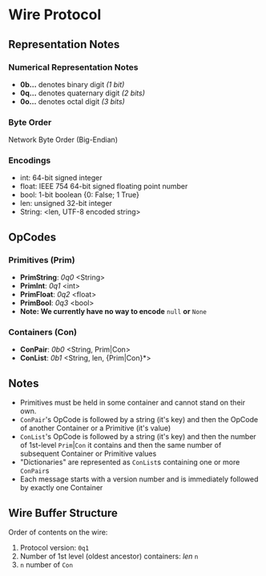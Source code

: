 
# Wire Protocol

## Representation Notes

### Numerical Representation Notes
- **0b...** denotes binary digit *(1 bit)*
- **0q...** denotes quaternary digit *(2 bits)*
- **0o...** denotes octal digit *(3 bits)*

### Byte Order
Network Byte Order (Big-Endian)

### Encodings
- int: 64-bit signed integer
- float: IEEE 754 64-bit signed floating point number
- bool: 1-bit boolean {0: False; 1 True}
- len: unsigned 32-bit integer
- String: <len, UTF-8 encoded string>

## OpCodes

### Primitives (Prim)

- **PrimString**: *0q0* <String\>
- **PrimInt**: *0q1* <int\>
- **PrimFloat**: *0q2* <float\>
- **PrimBool**: *0q3* <bool\>
- **Note: We currently have no way to encode** `null` **or** `None`

### Containers (Con)

- **ConPair**: *0b0* <String, Prim|Con>
- **ConList**: *0b1* <String, len, {Prim|Con}\*>

## Notes

- Primitives must be held in some container and cannot stand on their own.
- `ConPair`'s OpCode is followed by a string (it's key) and then the OpCode of another Container or a Primitive (it's value)
- `ConList`'s OpCode is followed by a string (it's key) and then the number of 1st-level `Prim`|`Con` it contains and then the same number of subsequent Container or Primitive values
- "Dictionaries" are represented as `ConList`s containing one or more `ConPair`s
- Each message starts with a version number and is immediately followed by exactly one Container

## Wire Buffer Structure

Order of contents on the wire:

1. Protocol version: `0q1`
2. Number of 1st level (oldest ancestor) containers: *len* `n`
3. `n` number of `Con`
